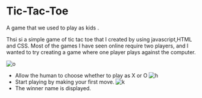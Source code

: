 # Tic-Tac-Toe
A game that we used to play as kids .

Thsi si a simple game of tic tac toe that I created by using javascript,HTML and CSS. Most of the games I have seen online require two players, and I wanted to try creating a game where one player plays against the computer.



![o](https://user-images.githubusercontent.com/72390027/147584061-207e08bd-f5d9-4205-8901-0b48f849160e.PNG)



- Allow the human to choose whether to play as X or O
![h](https://user-images.githubusercontent.com/72390027/147584020-c2538d59-3600-46db-b409-4163405404ff.PNG)
- Start playing by making your first move.
![k](https://user-images.githubusercontent.com/72390027/147584046-5c3fcde0-b551-455e-bd4c-46358049d4b0.PNG)
- The winner name is displayed.
